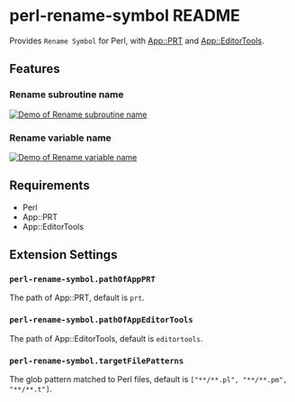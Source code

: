 # perl-rename-symbol README

Provides `Rename Symbol` for Perl, with [App::PRT](https://metacpan.org/pod/App::PRT) and [App::EditorTools](https://metacpan.org/pod/App::EditorTools).

## Features

### Rename subroutine name

[![Demo of Rename subroutine name](https://i.gyazo.com/b39a47bc5ef97833970e9ed1715c6380.gif)](https://gyazo.com/b39a47bc5ef97833970e9ed1715c6380)

### Rename variable name

[![Demo of Rename variable name](https://i.gyazo.com/c9dbf20958719dac7bc1f0a4eced7516.gif)](https://gyazo.com/c9dbf20958719dac7bc1f0a4eced7516)

## Requirements

- Perl
- App::PRT
- App::EditorTools

## Extension Settings

### `perl-rename-symbol.pathOfAppPRT`

The path of App::PRT, default is `prt`.

### `perl-rename-symbol.pathOfAppEditorTools`

The path of App::EditorTools, default is `editortools`.

### `perl-rename-symbol.targetFilePatterns`

The glob pattern matched to Perl files, default is `["**/**.pl", "**/**.pm", "**/**.t"]`.
